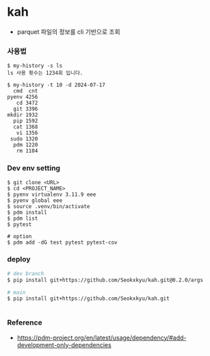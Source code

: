# kah
- parquet 파일의 정보를 cli 기반으로 조회

### 사용법
```
$ my-history -s ls
ls 사용 횟수는 1234회 입니다.

$ my-history -t 10 -d 2024-07-17
  cmd  cnt
pyenv 4256
   cd 3472
  git 3396
mkdir 1932
  pip 1592
  cat 1368
   vi 1356
 sudo 1320
  pdm 1220
   rm 1104
```

### Dev env setting
```
$ git clone <URL>
$ cd <PROJECT_NAME>
$ pyenv virtualenv 3.11.9 eee
$ pyenv global eee
$ source .venv/bin/activate
$ pdm install
$ pdm list
$ pytest
 
# option
$ pdm add -dG test pytest pytest-cov
```

### deploy
```bash
# dev branch 
$ pip install git+https://github.com/Seokxkyu/kah.git@0.2.0/args

# main
$ pip install git+https://github.com/Seokxkyu/kah.git
 
```


### Reference
- https://pdm-project.org/en/latest/usage/dependency/#add-development-only-dependencies

